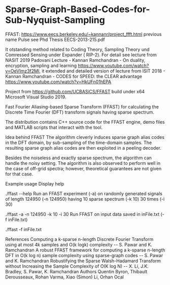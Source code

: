 # Sparse-Graph-Based-Codes-for-Sub-Nyquist-Sampling
FFAST: https://www.eecs.berkeley.edu/~kannanr/project_ffft.html
previous name Pulse see Phd Thesis EECS-2013-215.pdf


It otstanding method related to Coding Theory, Sampling Theory und Comressed Sensing under Expander ( RIP-2).
For detail see lecture from NASIT 2019 Padovani Lecture - Kannan Ramchandran - On duality, encryption, sampling and learning https://www.youtube.com/watch?v=OeVImz3f2MI, it extended and detailed version of lecture from ISIT 2018 - Kannan Ramchandran - CODES for SPEED: the CLEAR advantage https://www.youtube.com/watch?v=HkUFn01hEPA

Project from https://github.com/UCBASiCS/FFAST build under x64 Microsoft Visual Studio 2019.

Fast Fourier Aliasing-based Sparse Transform (FFAST) for calculating the Discrete Time Fourier (DFT) transform signals having sparse spectrum.

The distribution contains C++ source code for the FFAST engine, demo files and MATLAB scripts that interact with the tool.

Idea behind FFAST
The algorithm cleverly induces sparse graph alias codes in the DFT domain, by sub-sampling of the time-domain samples. The resulting sparse graph alias codes are then exploited in a peeling decoder.

Besides the noiseless and exactly sparse spectrum, the algorithm can handle the noisy setting. The algorithm is also observed to perform well in the case of off-grid spectra; however, theoretical guarantees are not given for that case.

Example usage
Display help

  ./ffast --help
Run an FFAST experiment (-a) on randomly generated signals of length 124950 (-n 124950) having 10 sparse spectrum (-k 10) 30 times (-i 30)

  ./ffast -a -n 124950 -k 10 -i 30
Run FFAST on input data saved in inFile.txt (-f inFile.txt)

  ./ffast -f inFile.txt
  
  
  
  
References
Computing a k-sparse n-length Discrete Fourier Transform using at most 4k samples and O(k logk) complexity -- S. Pawar and K. Ramchandran
A robust FFAST framework for computing a k-sparse n-length DFT in O(k log n) sample complexity using sparse-graph codes -- S. Pawar and K. Ramchandran
Robustifying the Sparse Walsh-Hadamard Transform without Increasing the Sample Complexity of O(K log N) -- X. Li, J.K. Bradley, S. Pawar, K. Ramchandran
Authors
Quentin Byron, Thibault Derousseaux, Rohan Varma, Xiao (Simon) Li, Orhan Ocal

